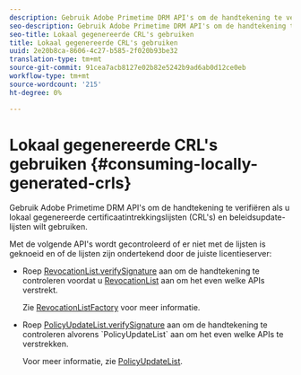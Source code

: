 ```yaml
---
description: Gebruik Adobe Primetime DRM API's om de handtekening te verifiëren als u lokaal gegenereerde certificaatintrekkingslijsten (CRL's) en beleidsupdate-lijsten wilt gebruiken.
seo-description: Gebruik Adobe Primetime DRM API's om de handtekening te verifiëren als u lokaal gegenereerde certificaatintrekkingslijsten (CRL's) en beleidsupdate-lijsten wilt gebruiken.
seo-title: Lokaal gegenereerde CRL's gebruiken
title: Lokaal gegenereerde CRL's gebruiken
uuid: 2e20b8ca-8606-4c27-b585-2f020b93be32
translation-type: tm+mt
source-git-commit: 91cea7acb8127e02b82e5242b9ad6ab0d12ce0eb
workflow-type: tm+mt
source-wordcount: '215'
ht-degree: 0%

---
```



# Lokaal gegenereerde CRL&#39;s gebruiken {#consuming-locally-generated-crls}

Gebruik Adobe Primetime DRM API&#39;s om de handtekening te verifiëren als u lokaal gegenereerde certificaatintrekkingslijsten (CRL&#39;s) en beleidsupdate-lijsten wilt gebruiken.

Met de volgende API&#39;s wordt gecontroleerd of er niet met de lijsten is geknoeid en of de lijsten zijn ondertekend door de juiste licentieserver:

* Roep [RevocationList.verifySignature](https://help.adobe.com/en_US/primetime/api/drm-apis/server/javadocs-flashaccess-pro/com/adobe/flashaccess/sdk/revocation/RevocationList.html#verifySignature(java.security.cert.X509Certificate)) aan om de handtekening te controleren voordat u [RevocationList](https://help.adobe.com/en_US/primetime/api/drm-apis/server/javadocs-flashaccess-pro/com/adobe/flashaccess/sdk/revocation/RevocationList.html) aan om het even welke APIs verstrekt.

   Zie [RevocationListFactory](https://help.adobe.com/en_US/primetime/api/drm-apis/server/javadocs-flashaccess-pro/com/adobe/flashaccess/sdk/revocation/RevocationListFactory.html) voor meer informatie.

* Roep [PolicyUpdateList.verifySignature](https://help.adobe.com/en_US/primetime/api/drm-apis/server/javadocs-flashaccess-pro/com/adobe/flashaccess/sdk/policyupdate/PolicyUpdateList.html#verifySignature(java.security.cert.X509Certificate)) aan om de handtekening te controleren alvorens `PolicyUpdateList` aan om het even welke APIs te verstrekken.

   Voor meer informatie, zie [PolicyUpdateList](https://help.adobe.com/en_US/primetime/api/drm-apis/server/javadocs-flashaccess-pro/com/adobe/flashaccess/sdk/policyupdate/PolicyUpdateList.html).

